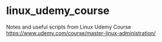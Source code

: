 # linux_udemy_course
 Notes and useful scripts from Linux Udemy Course
https://www.udemy.com/course/master-linux-administration/
